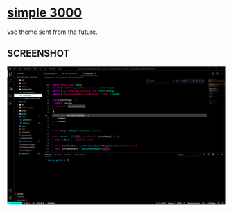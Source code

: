 # [simple 3000](https://marketplace.visualstudio.com/items?itemName=simpleshadow.simple-3000)

vsc theme sent from the future.

## SCREENSHOT
![ScreenShot](images/screenshot-1.png)